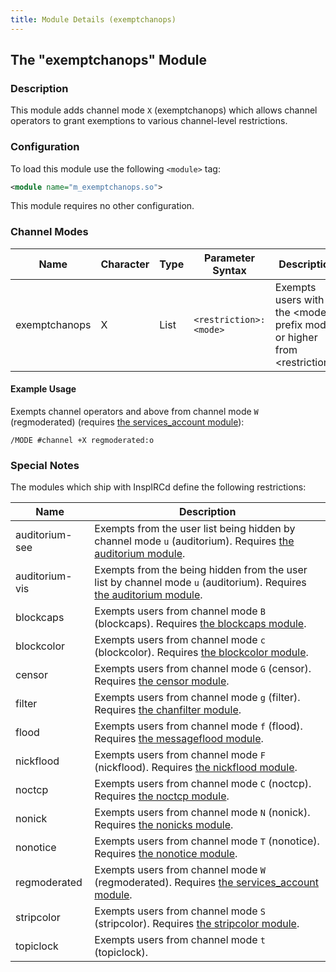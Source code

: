 ```yaml
---
title: Module Details (exemptchanops)
---
```


## The "exemptchanops" Module

### Description

This module adds channel mode `X` (exemptchanops) which allows channel operators to grant exemptions to various channel-level restrictions.

### Configuration

To load this module use the following `<module>` tag:

```xml
<module name="m_exemptchanops.so">
```

This module requires no other configuration.

### Channel Modes

Name          | Character | Type | Parameter Syntax       | Description
------------- | --------- | ---- | ---------------------- | -----------
exemptchanops | X         | List | `<restriction>:<mode>` | Exempts users with the &lt;mode&gt; prefix mode or higher from &lt;restriction&gt;.

#### Example Usage

Exempts channel operators and above from channel mode `W` (regmoderated) (requires [the services_account module](/2/modules/services_account)):

```plaintext
/MODE #channel +X regmoderated:o
```

### Special Notes

The modules which ship with InspIRCd define the following restrictions:

Name           | Description
-------------- | -----------
auditorium-see | Exempts from the user list being hidden by channel mode `u` (auditorium). Requires [the auditorium module](/2/modules/auditorium).
auditorium-vis | Exempts from the being hidden from the user list by channel mode `u` (auditorium). Requires [the auditorium module](/2/modules/auditorium).
blockcaps      | Exempts users from channel mode `B` (blockcaps). Requires [the blockcaps module](/2/modules/blockcaps).
blockcolor     | Exempts users from channel mode `c` (blockcolor). Requires [the blockcolor module](/2/modules/blockcolor).
censor         | Exempts users from channel mode `G` (censor). Requires [the censor module](/2/modules/censor).
filter         | Exempts users from channel mode `g` (filter). Requires [the chanfilter module](/2/modules/chanfilter).
flood          | Exempts users from channel mode `f` (flood). Requires [the messageflood module](/2/modules/messageflood).
nickflood      | Exempts users from channel mode `F` (nickflood). Requires [the nickflood module](/2/modules/nickflood).
noctcp         | Exempts users from channel mode `C` (noctcp). Requires [the noctcp module](/2/modules/noctcp).
nonick         | Exempts users from channel mode `N` (nonick). Requires [the nonicks module](/2/modules/nonicks).
nonotice       | Exempts users from channel mode `T` (nonotice). Requires [the nonotice module](/2/modules/nonotice).
regmoderated   | Exempts users from channel mode `W` (regmoderated). Requires [the services_account module](/2/modules/services_account).
stripcolor     | Exempts users from channel mode `S` (stripcolor). Requires [the stripcolor module](/2/modules/stripcolor).
topiclock      | Exempts users from channel mode `t` (topiclock).
